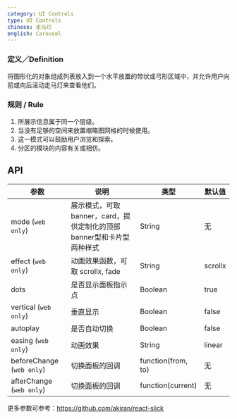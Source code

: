 ```yaml
---
category: UI Controls
type: UI Controls
chinese: 走马灯
english: Carousel
---
```



### 定义／Definition
将图形化的对象组成列表放入到一个水平放置的带状或弓形区域中，并允许用户向前或向后滚动走马灯来查看他们。

### 规则 / Rule
1. 所展示信息属于同一个层级。
2. 当没有足够的空间来放置缩略图网格的时候使用。
3. 这一模式可以鼓励用户浏览和探索。
4. 分区的模块的内容有关或相仿。


## API

| 参数             | 说明                                         | 类型     | 默认值                          |
|------------------|----------------------------------------------|----------|---------------------------------|
| mode (`web only`) | 展示模式，可取banner，card，提供定制化的顶部banner型和卡片型两种样式 | String | 无 |
| effect (`web only`)          | 动画效果函数，可取 scrollx, fade | String | scrollx |
| dots | 是否显示面板指示点 | Boolean   | true |
| vertical (`web only`) | 垂直显示 | Boolean   | false |
| autoplay | 是否自动切换 | Boolean   | false |
| easing (`web only`) | 动画效果 | String   | linear |
| beforeChange  (`web only`)     | 切换面板的回调                              | function(from, to) | 无
| afterChange   (`web only`)     | 切换面板的回调                              | function(current)  | 无

更多参数可参考：https://github.com/akiran/react-slick
